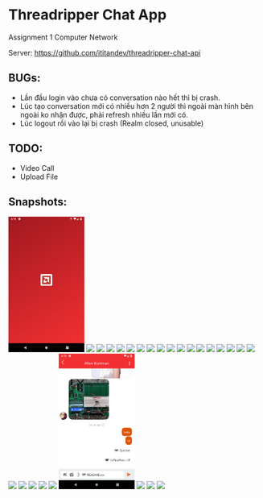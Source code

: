 # Threadripper Chat App

Assignment 1 Computer Network


Server: https://github.com/ititandev/threadripper-chat-api


## BUGs:

+ Lần đầu login vào chưa có conversation nào hết thì bị crash.
+ Lúc tạo conversation mới có nhiều hơn 2 người thì ngoài màn hình bên ngoài ko nhận được, phải refresh nhiều lần mới có.
+ Lúc logout rồi vào lại bị crash (Realm closed, unusable)

## TODO:

+ Video Call
+ Upload File


## Snapshots:

<img src="snapshots/Screenshot_1540834370.png" width="30%">
<img src="snapshots/Screenshot_1540834380.png" width="30%">
<img src="snapshots/Screenshot_1540834387.png" width="30%">
<img src="snapshots/Screenshot_1540834400.png" width="30%">
<img src="snapshots/Screenshot_1540834448.png" width="30%">
<img src="snapshots/Screenshot_1540834462.png" width="30%">
<img src="snapshots/Screenshot_1540834469.png" width="30%">
<img src="snapshots/Screenshot_1540834478.png" width="30%">
<img src="snapshots/Screenshot_1540834497.png" width="30%">
<img src="snapshots/Screenshot_1540834520.png" width="30%">
<img src="snapshots/Screenshot_1540834525.png" width="30%">
<img src="snapshots/Screenshot_1540834652.png" width="30%">
<img src="snapshots/Screenshot_1540834665.png" width="30%">
<img src="snapshots/Screenshot_1540834673.png" width="30%">
<img src="snapshots/Screenshot_1540834683.png" width="30%">
<img src="snapshots/Screenshot_1540834693.png" width="30%">
<img src="snapshots/Screenshot_1540834736.png" width="30%">
<img src="snapshots/Screenshot_1540834750.png" width="30%">
<img src="snapshots/Screenshot_1540834765.png" width="30%">
<img src="snapshots/Screenshot_1540834786.png" width="30%">
<img src="snapshots/Screenshot_1540835204.png" width="30%">
<img src="snapshots/Screenshot_1540835281.png" width="30%">
<img src="snapshots/Screenshot_1540835637.png" width="30%">
<img src="snapshots/Screenshot_1540835640.png" width="30%">
<img src="snapshots/Screenshot_1540835668.png" width="30%">
<img src="snapshots/Screenshot_1540835675.png" width="30%">
<img src="snapshots/Screenshot_1540835686.png" width="30%">
